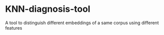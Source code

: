 # KNN-diagnosis-tool
A tool to distinguish different embeddings of a same corpus using different features
